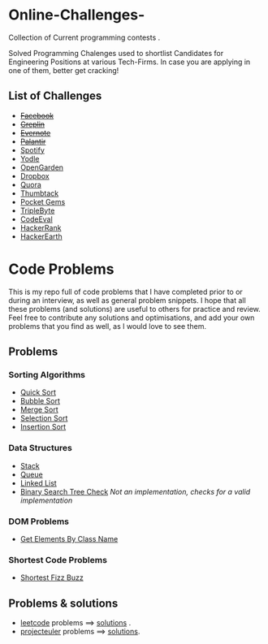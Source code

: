 # Online-Challenges-
Collection of Current programming contests . 

Solved Programming Chalenges used to shortlist Candidates for Engineering Positions at various Tech-Firms.
In case you are applying in one of them, better get cracking!

List of Challenges
------------------

- ~~[Facebook](http://www.facebook.com/careers/puzzles.php)~~
- ~~[Greplin](http://challenge.greplin.com/)~~
- ~~[Evernote](https://evernotechallenge.interviewstreet.com/)~~
- ~~[Palantir](http://www.palantir.com/challenge/)~~
- [Spotify](https://labs.spotify.com/puzzles/)
- [Yodle](http://www.yodlecareers.com/puzzles/)
- [OpenGarden](http://opengarden.com/jobs/)
- [Dropbox](http://hr.gs/redbluebluered)
- [Quora](http://www.quora.com/challenges/)
- [Thumbtack](http://www.thumbtack.com/challenges)
- [Pocket Gems](http://pocketgems.com/teams/engineering/)
- [TripleByte](https://triplebyte.com/)
- [CodeEval](https://www.codeeval.com/open_challenges/)
- [HackerRank](https://www.hackerrank.com/jobs)
- [HackerEarth](https://www.hackerearth.com/challenges/)


# Code Problems

This is my repo full of code problems that I have completed prior to or during an interview, as well as general problem snippets. I hope that all these problems (and solutions) are useful to others for practice and review. Feel free to contribute any solutions and optimisations, and add your own problems that you find as well, as I would love to see them.

## Problems

### Sorting Algorithms

* [Quick Sort](https://github.com/blakeembrey/code-problems/tree/master/problems/quick-sort)
* [Bubble Sort](https://github.com/blakeembrey/code-problems/tree/master/problems/bubble-sort)
* [Merge Sort](https://github.com/blakeembrey/code-problems/tree/master/problems/merge-sort)
* [Selection Sort](https://github.com/blakeembrey/code-problems/tree/master/problems/selection-sort)
* [Insertion Sort](https://github.com/blakeembrey/code-problems/tree/master/problems/insertion-sort)

### Data Structures

* [Stack](https://github.com/blakeembrey/code-problems/tree/master/problems/stack)
* [Queue](https://github.com/blakeembrey/code-problems/tree/master/problems/queue)
* [Linked List](https://github.com/blakeembrey/code-problems/tree/master/problems/linked-list)
* [Binary Search Tree Check](https://github.com/blakeembrey/code-problems/tree/master/problems/binary-search-tree-check) *Not an implementation, checks for a valid implementation*

### DOM Problems

* [Get Elements By Class Name](https://github.com/blakeembrey/code-problems/tree/master/problems/get-elements-by-class-name)

### Shortest Code Problems

* [Shortest Fizz Buzz](https://github.com/blakeembrey/code-problems/tree/master/problems/shortest-fizz-buzz)

## Problems & solutions 
* [leetcode](https://leetcode.com/problemset/algorithms/) problems ==>  [solutions](https://github.com/leetcoders/LeetCode) .
* [projecteuler](https://projecteuler.net/archives) problems ==> [solutions](https://github.com/nayuki/Project-Euler-solutions/tree/master/mathematica).

